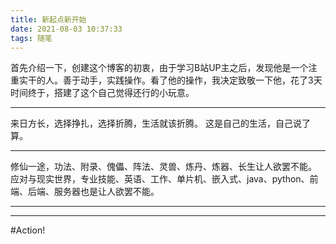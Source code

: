 ```yaml
---
title: 新起点新开始
date: 2021-08-03 10:37:33
tags: 随笔
---
```

首先介绍一下，创建这个博客的初衷，由于学习B站UP主之后，发现他是一个注重实干的人。善于动手，实践操作。看了他的操作，我决定致敬一下他，花了3天时间终于，搭建了这个自己觉得还行的小玩意。
***
来日方长，选择挣扎，选择折腾，生活就该折腾。
这是自己的生活，自己说了算。
***
修仙一途，功法、附录、傀儡、阵法、灵兽、炼丹、炼器、长生让人欲罢不能。
应对与现实世界，专业技能、英语、工作、单片机、嵌入式、java、python、前端、后端、服务器也是让人欲罢不能。
***
---
#Action!
